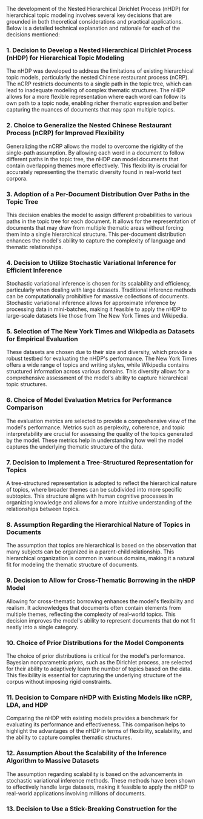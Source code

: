 The development of the Nested Hierarchical Dirichlet Process (nHDP) for hierarchical topic modeling involves several key decisions that are grounded in both theoretical considerations and practical applications. Below is a detailed technical explanation and rationale for each of the decisions mentioned:

### 1. Decision to Develop a Nested Hierarchical Dirichlet Process (nHDP) for Hierarchical Topic Modeling
The nHDP was developed to address the limitations of existing hierarchical topic models, particularly the nested Chinese restaurant process (nCRP). The nCRP restricts documents to a single path in the topic tree, which can lead to inadequate modeling of complex thematic structures. The nHDP allows for a more flexible representation where each word can follow its own path to a topic node, enabling richer thematic expression and better capturing the nuances of documents that may span multiple topics.

### 2. Choice to Generalize the Nested Chinese Restaurant Process (nCRP) for Improved Flexibility
Generalizing the nCRP allows the model to overcome the rigidity of the single-path assumption. By allowing each word in a document to follow different paths in the topic tree, the nHDP can model documents that contain overlapping themes more effectively. This flexibility is crucial for accurately representing the thematic diversity found in real-world text corpora.

### 3. Adoption of a Per-Document Distribution Over Paths in the Topic Tree
This decision enables the model to assign different probabilities to various paths in the topic tree for each document. It allows for the representation of documents that may draw from multiple thematic areas without forcing them into a single hierarchical structure. This per-document distribution enhances the model's ability to capture the complexity of language and thematic relationships.

### 4. Decision to Utilize Stochastic Variational Inference for Efficient Inference
Stochastic variational inference is chosen for its scalability and efficiency, particularly when dealing with large datasets. Traditional inference methods can be computationally prohibitive for massive collections of documents. Stochastic variational inference allows for approximate inference by processing data in mini-batches, making it feasible to apply the nHDP to large-scale datasets like those from The New York Times and Wikipedia.

### 5. Selection of The New York Times and Wikipedia as Datasets for Empirical Evaluation
These datasets are chosen due to their size and diversity, which provide a robust testbed for evaluating the nHDP's performance. The New York Times offers a wide range of topics and writing styles, while Wikipedia contains structured information across various domains. This diversity allows for a comprehensive assessment of the model's ability to capture hierarchical topic structures.

### 6. Choice of Model Evaluation Metrics for Performance Comparison
The evaluation metrics are selected to provide a comprehensive view of the model's performance. Metrics such as perplexity, coherence, and topic interpretability are crucial for assessing the quality of the topics generated by the model. These metrics help in understanding how well the model captures the underlying thematic structure of the data.

### 7. Decision to Implement a Tree-Structured Representation for Topics
A tree-structured representation is adopted to reflect the hierarchical nature of topics, where broader themes can be subdivided into more specific subtopics. This structure aligns with human cognitive processes in organizing knowledge and allows for a more intuitive understanding of the relationships between topics.

### 8. Assumption Regarding the Hierarchical Nature of Topics in Documents
The assumption that topics are hierarchical is based on the observation that many subjects can be organized in a parent-child relationship. This hierarchical organization is common in various domains, making it a natural fit for modeling the thematic structure of documents.

### 9. Decision to Allow for Cross-Thematic Borrowing in the nHDP Model
Allowing for cross-thematic borrowing enhances the model's flexibility and realism. It acknowledges that documents often contain elements from multiple themes, reflecting the complexity of real-world topics. This decision improves the model's ability to represent documents that do not fit neatly into a single category.

### 10. Choice of Prior Distributions for the Model Components
The choice of prior distributions is critical for the model's performance. Bayesian nonparametric priors, such as the Dirichlet process, are selected for their ability to adaptively learn the number of topics based on the data. This flexibility is essential for capturing the underlying structure of the corpus without imposing rigid constraints.

### 11. Decision to Compare nHDP with Existing Models like nCRP, LDA, and HDP
Comparing the nHDP with existing models provides a benchmark for evaluating its performance and effectiveness. This comparison helps to highlight the advantages of the nHDP in terms of flexibility, scalability, and the ability to capture complex thematic structures.

### 12. Assumption About the Scalability of the Inference Algorithm to Massive Datasets
The assumption regarding scalability is based on the advancements in stochastic variational inference methods. These methods have been shown to effectively handle large datasets, making it feasible to apply the nHDP to real-world applications involving millions of documents.

### 13. Decision to Use a Stick-Breaking Construction for the